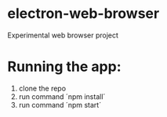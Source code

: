 # electron-web-browser
 Experimental web browser project

# Running the app:
1. clone the repo
2. run command ´npm install´
3. run command ´npm start´
